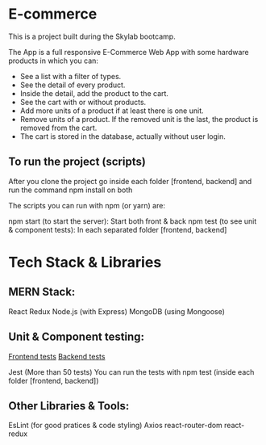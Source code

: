# E-commerce

This is a project built during the Skylab bootcamp.

The App is a full responsive E-Commerce Web App with some hardware products in which you can:

- See a list with a filter of types.
- See the detail of every product.
- Inside the detail, add the product to the cart.
- See the cart with or without products.
- Add more units of a product if at least there is one unit.
- Remove units of a product. If the removed unit is the last, the product is removed from the cart.
- The cart is stored in the database, actually without user login.

## To run the project (scripts)

After you clone the project go inside each folder [frontend, backend] and run the command npm install on both

The scripts you can run with npm (or yarn) are:

npm start (to start the server): Start both front & back
npm test (to see unit & component tests): In each separated folder [frontend, backend]

# Tech Stack & Libraries

## MERN Stack:

React
Redux
Node.js (with Express)
MongoDB (using Mongoose)

## Unit & Component testing:

[Frontend tests]() [Backend tests]()

Jest (More than 50 tests)
You can run the tests with npm test (inside each folder [frontend, backend])

## Other Libraries & Tools:

EsLint (for good pratices & code styling)
Axios
react-router-dom
react-redux
